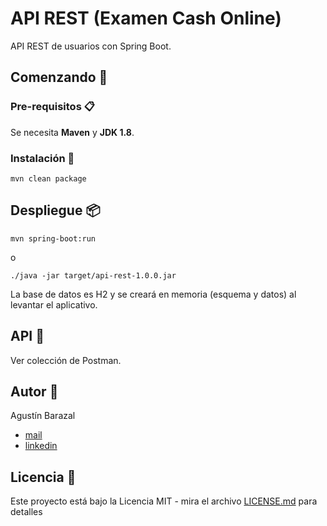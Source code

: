 # API REST (Examen Cash Online)

API REST de usuarios con Spring Boot.


## Comenzando 🚀

### Pre-requisitos 📋

Se necesita **Maven** y **JDK 1.8**.

### Instalación 🔧

```
mvn clean package
```


## Despliegue 📦

```
mvn spring-boot:run
```

o

```
./java -jar target/api-rest-1.0.0.jar 
```

La base de datos es H2 y se creará en memoria (esquema y datos) al levantar el aplicativo.


## API :paperclip:

Ver colección de Postman.


## Autor :man:
Agustín Barazal
* [mail](mailto:agustin.barazal@gmail.com)
* [linkedin](https://www.linkedin.com/in/abarazal)


## Licencia 📄

Este proyecto está bajo la Licencia MIT - mira el archivo [LICENSE.md](LICENSE.md) para detalles
